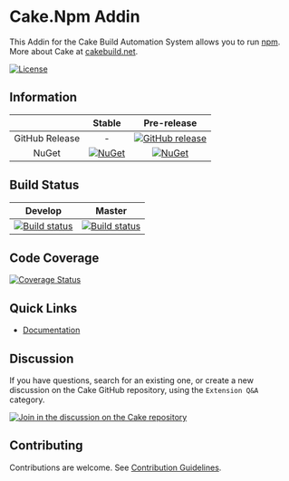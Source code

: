 # Cake.Npm Addin

This Addin for the Cake Build Automation System allows you to run [npm](https://www.npmjs.com/).
More about Cake at [cakebuild.net](http://cakebuild.net).

[![License](http://img.shields.io/:license-mit-blue.svg)](http://cake-contrib.mit-license.org)

## Information

| |Stable|Pre-release|
|:--:|:--:|:--:|
|GitHub Release|-|[![GitHub release](https://img.shields.io/github/release/cake-contrib/Cake.Npm.svg)](https://github.com/cake-contrib/Cake.Npm/releases/latest)|
|NuGet|[![NuGet](https://img.shields.io/nuget/v/Cake.Npm.svg)](https://www.nuget.org/packages/Cake.Npm)|[![NuGet](https://img.shields.io/nuget/vpre/Cake.Npm.svg)](https://www.nuget.org/packages/Cake.Npm)|

## Build Status

|Develop|Master|
|:--:|:--:|
|[![Build status](https://ci.appveyor.com/api/projects/status/5fbkekpb5roh39m8/branch/develop?svg=true)](https://ci.appveyor.com/project/cakecontrib/cake-npm/branch/develop)|[![Build status](https://ci.appveyor.com/api/projects/status/5fbkekpb5roh39m8/branch/master?svg=true)](https://ci.appveyor.com/project/cakecontrib/cake-npm/branch/master)|

## Code Coverage

[![Coverage Status](https://coveralls.io/repos/github/cake-contrib/Cake.Npm/badge.svg?branch=develop)](https://coveralls.io/github/cake-contrib/Cake.Npm?branch=develop)

## Quick Links

- [Documentation](https://cake-contrib.github.io/Cake.Npm)

## Discussion

If you have questions, search for an existing one, or create a new discussion on the Cake GitHub repository, using the `Extension Q&A` category.

[![Join in the discussion on the Cake repository](https://img.shields.io/badge/GitHub-Discussions-green?logo=github)](https://github.com/cake-build/cake/discussions/categories/extension-q-a)

## Contributing

Contributions are welcome. See [Contribution Guidelines].

[Contribution Guidelines]: CONTRIBUTING.md
